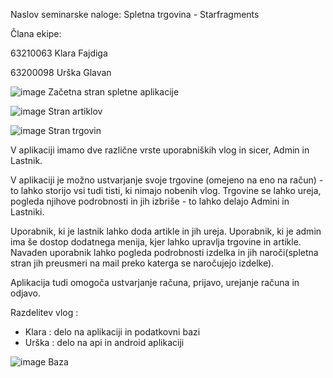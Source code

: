 Naslov seminarske naloge: Spletna trgovina - Starfragments

Člana ekipe:

63210063 Klara Fajdiga

63200098 Urška Glavan

![image](https://user-images.githubusercontent.com/97111898/211497322-a0698bd6-204a-4a3d-86b7-5de531da73b6.png)
Začetna stran spletne aplikacije

![image](https://user-images.githubusercontent.com/97111898/211517321-4f56efac-596c-4855-9867-059e947b22fe.png)
Stran artiklov

![image](https://user-images.githubusercontent.com/97111898/211519987-70fabe96-0aa6-4156-b452-4a1446c66780.png)
Stran trgovin

V aplikaciji imamo dve različne vrste uporabniških vlog in sicer, Admin in Lastnik.

V aplikaciji je možno ustvarjanje svoje trgovine (omejeno na eno na račun) - to lahko storijo vsi tudi tisti, ki nimajo nobenih vlog. Trgovine se lahko ureja, pogleda njihove podrobnosti in jih izbriše - to lahko delajo Admini in Lastniki.

Uporabnik, ki je lastnik lahko doda artikle in jih ureja. Uporabnik, ki je admin ima še dostop dodatnega menija, kjer lahko upravlja trgovine in artikle.
Navaden uporabnik lahko pogleda podrobnosti izdelka in jih naroči(spletna stran jih preusmeri na mail preko katerga se naročujejo izdelke).

Aplikacija tudi omogoča ustvarjanje računa, prijavo, urejanje računa in odjavo.

Razdelitev vlog :
- Klara : delo na aplikaciji in podatkovni bazi
- Urška : delo na api in android aplikaciji

![image](https://user-images.githubusercontent.com/97111898/211507847-5a42a97f-b358-4aad-973e-b02f2cf4bf87.png)
Baza
